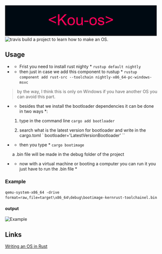 ![Kou-os](Kou-os.png) 
![travis build](https://img.shields.io/badge/Version-1.0-%23ff1744)
a project to learn how to make an OS.
## Usage
- * Frist you need to install rust nighty *
   `` rustup default nightly ``

- * then just in case we add this component to rustup *
   `` rustup component add rust-src --toolchain nightly-x86_64-pc-windows-msvc ``
 > by the way, I think this is only on Windows if you have another OS you can avoid this part.

- * besides that we install the bootloader dependencies
  it can be done in two ways *:

  1. type in the command line ` cargo add bootloader `

  2. search what is the latest version for bootloader and write in the cargo.toml ` bootloader='LatestVersionBootloader' ``

- * then you type * ` cargo bootimage `

  a .bin file will be made in the debug folder of the project
- * now with a virtual machine or booting a computer you can run it you just have to run the .bin file *

### Example
``` qemu-system-x86_64 -drive format=raw,file=target\x86_64\debug\bootimage-kernrust-toolchainel.bin ```

#### output
![Example](ex.png)

## Links
[Writing an OS in Rust](https://os.phil-opp.com/)


